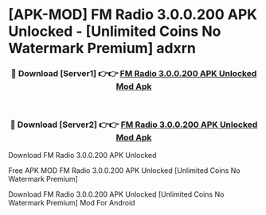 # [APK-MOD] FM Radio 3.0.0.200 APK Unlocked - [Unlimited Coins No Watermark Premium] adxrn



<div align="center">
<h3>🔴 Download [Server1] 👉👉 <a href="https://momento.my/?title=FM_Radio_3.0.0.200_APK_Unlocked">FM Radio 3.0.0.200 APK Unlocked Mod Apk</a></h3><br>

<h3>🔴 Download [Server2] 👉👉 <a href="https://momento.my/?title=FM_Radio_3.0.0.200_APK_Unlocked">FM Radio 3.0.0.200 APK Unlocked Mod Apk</a></h3>
</div>



Download FM Radio 3.0.0.200 APK Unlocked 

Free APK MOD FM Radio 3.0.0.200 APK Unlocked [Unlimited Coins No Watermark Premium]

Download FM Radio 3.0.0.200 APK Unlocked [Unlimited Coins No Watermark Premium] Mod For Android
